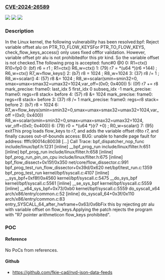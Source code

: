 ### [CVE-2024-26589](https://cve.mitre.org/cgi-bin/cvename.cgi?name=CVE-2024-26589)
![](https://img.shields.io/static/v1?label=Product&message=Linux&color=blue)
![](https://img.shields.io/static/v1?label=Version&message=d58e468b1112%3C%2029ffa63f21bc%20&color=brighgreen)
![](https://img.shields.io/static/v1?label=Vulnerability&message=n%2Fa&color=brighgreen)

### Description

In the Linux kernel, the following vulnerability has been resolved:bpf: Reject variable offset alu on PTR_TO_FLOW_KEYSFor PTR_TO_FLOW_KEYS, check_flow_keys_access() only uses fixed offfor validation. However, variable offset ptr alu is not prohibitedfor this ptr kind. So the variable offset is not checked.The following prog is accepted:  func#0 @0  0: R1=ctx() R10=fp0  0: (bf) r6 = r1                       ; R1=ctx() R6_w=ctx()  1: (79) r7 = *(u64 *)(r6 +144)        ; R6_w=ctx() R7_w=flow_keys()  2: (b7) r8 = 1024                     ; R8_w=1024  3: (37) r8 /= 1                       ; R8_w=scalar()  4: (57) r8 &= 1024                    ; R8_w=scalar(smin=smin32=0,  smax=umax=smax32=umax32=1024,var_off=(0x0; 0x400))  5: (0f) r7 += r8  mark_precise: frame0: last_idx 5 first_idx 0 subseq_idx -1  mark_precise: frame0: regs=r8 stack= before 4: (57) r8 &= 1024  mark_precise: frame0: regs=r8 stack= before 3: (37) r8 /= 1  mark_precise: frame0: regs=r8 stack= before 2: (b7) r8 = 1024  6: R7_w=flow_keys(smin=smin32=0,smax=umax=smax32=umax32=1024,var_off  =(0x0; 0x400)) R8_w=scalar(smin=smin32=0,smax=umax=smax32=umax32=1024,  var_off=(0x0; 0x400))  6: (79) r0 = *(u64 *)(r7 +0)          ; R0_w=scalar()  7: (95) exitThis prog loads flow_keys to r7, and adds the variable offset r8to r7, and finally causes out-of-bounds access:  BUG: unable to handle page fault for address: ffffc90014c80038  [...]  Call Trace:   <TASK>   bpf_dispatcher_nop_func include/linux/bpf.h:1231 [inline]   __bpf_prog_run include/linux/filter.h:651 [inline]   bpf_prog_run include/linux/filter.h:658 [inline]   bpf_prog_run_pin_on_cpu include/linux/filter.h:675 [inline]   bpf_flow_dissect+0x15f/0x350 net/core/flow_dissector.c:991   bpf_prog_test_run_flow_dissector+0x39d/0x620 net/bpf/test_run.c:1359   bpf_prog_test_run kernel/bpf/syscall.c:4107 [inline]   __sys_bpf+0xf8f/0x4560 kernel/bpf/syscall.c:5475   __do_sys_bpf kernel/bpf/syscall.c:5561 [inline]   __se_sys_bpf kernel/bpf/syscall.c:5559 [inline]   __x64_sys_bpf+0x73/0xb0 kernel/bpf/syscall.c:5559   do_syscall_x64 arch/x86/entry/common.c:52 [inline]   do_syscall_64+0x3f/0x110 arch/x86/entry/common.c:83   entry_SYSCALL_64_after_hwframe+0x63/0x6bFix this by rejecting ptr alu with variable offset on flow_keys.Applying the patch rejects the program with "R7 pointer arithmeticon flow_keys prohibited".

### POC

#### Reference
No PoCs from references.

#### Github
- https://github.com/fkie-cad/nvd-json-data-feeds

